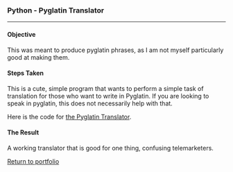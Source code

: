 ### Python - Pyglatin Translator
***

#### Objective
This was meant to produce pyglatin phrases, as I am not myself particularly good at making them.

#### Steps Taken
This is a cute, simple program that wants to perform a simple task of translation for those who want to write in Pyglatin. If you are looking to speak in pyglatin, this does not necessarily help with that.

Here is the code for [the Pyglatin Translator](https://github.com/danielramsayer/School_work/blob/master/random-programs/Python/Pyg.py).

#### The Result

A working translator that is good for one thing, confusing telemarketers.


[Return to portfolio](https://github.com/danielramsayer/Portfolio)
